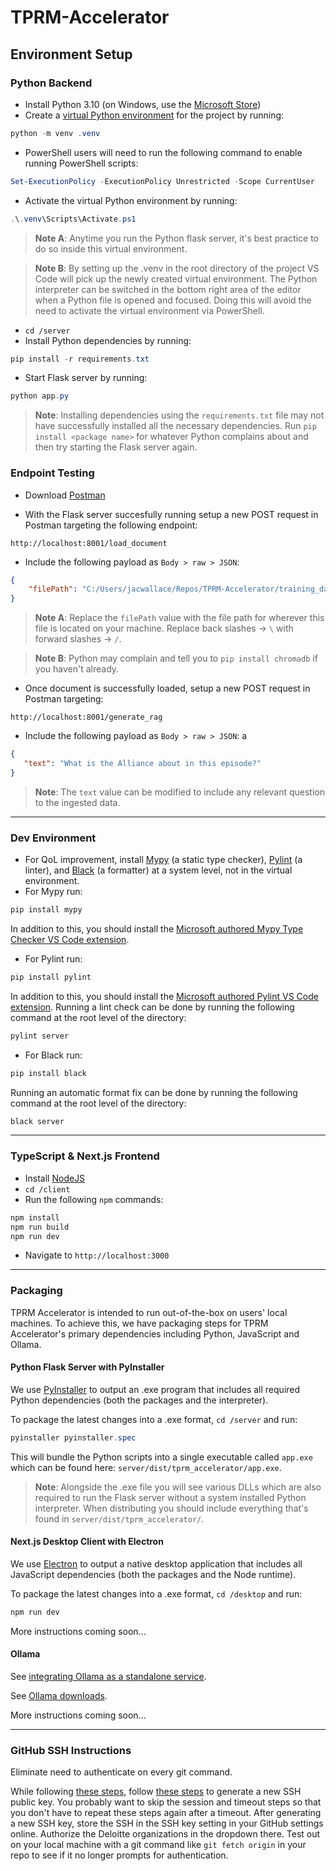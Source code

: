 # TPRM-Accelerator

## Environment Setup

### Python Backend

* Install Python 3.10 (on Windows, use the [Microsoft Store](https://apps.microsoft.com/detail/9pjpw5ldxlz5?hl=en-us&gl=US))
* Create a [virtual Python environment](https://medium.com/@lucasthedev/a-comprehensive-guide-to-python-virtual-environments-with-venv-cb76fea6a550) for the project by running:

```powershell
python -m venv .venv
```

* PowerShell users will need to run the following command to enable running PowerShell scripts:

```powershell
Set-ExecutionPolicy -ExecutionPolicy Unrestricted -Scope CurrentUser
```

* Activate the virtual Python environment by running:

```powershell
.\.venv\Scripts\Activate.ps1
```

> <b>Note A</b>: Anytime you run the Python flask server, it's best practice to do so inside this virtual environment.

> <b>Note B</b>: By setting up the .venv in the root directory of the project VS Code will pick up the newly created virtual environment. The Python interpreter can be switched in the bottom right area of the editor when a Python file is opened and focused. Doing this will avoid the need to activate the virtual environment via PowerShell.

* ``cd /server``
* Install Python dependencies by running:

```powershell
pip install -r requirements.txt
```

* Start Flask server by running:

```powershell
python app.py
```

> <b>Note</b>: Installing dependencies using the ``requirements.txt`` file may not have successfully installed all the necessary dependencies. Run ``pip install <package name>`` for whatever Python complains about and then try starting the Flask server again.

### Endpoint Testing

* Download [Postman](https://www.postman.com/downloads/)

* With the Flask server succesfully running setup a new POST request in Postman targeting the following endpoint:

```
http://localhost:8001/load_document
```

* Include the following payload as ``Body > raw > JSON``:

```JSON
{
    "filePath": "C:/Users/jacwallace/Repos/TPRM-Accelerator/training_data/office_s1_e4.txt"
}
```

> <b>Note A</b>: Replace the ``filePath`` value with the file path for wherever this file is located on your machine. Replace back slashes -> ``\`` with forward slashes -> ``/``.

> <b>Note B</b>: Python may complain and tell you to ``pip install chromadb`` if you haven't already.

* Once document is successfully loaded, setup a new POST request in Postman targeting:

```
http://localhost:8001/generate_rag
```

* Include the following payload as ``Body > raw > JSON``:
a

```JSON
{
   "text": "What is the Alliance about in this episode?"
}
```

> <b>Note</b>: The ``text`` value can be modified to include any relevant question to the ingested data.
___

### Dev Environment

* For QoL improvement, install [Mypy](https://www.mypy-lang.org/) (a static type checker), [Pylint](https://pypi.org/project/pylint/) (a linter), and [Black](https://black.readthedocs.io/en/stable/index.html) (a formatter) at a system level, not in the virtual environment.
* For Mypy run:

```powershell
pip install mypy
```

In addition to this, you should install the [Microsoft authored Mypy Type Checker VS Code extension](https://marketplace.visualstudio.com/items?itemName=ms-python.mypy-type-checker).

* For Pylint run:

```powershell
pip install pylint
```

In addition to this, you should install the [Microsoft authored Pylint VS Code extension](https://marketplace.visualstudio.com/items?itemName=ms-python.pylint).
Running a lint check can be done by running the following command at the root level of the directory:

```powershell
pylint server
```

* For Black run:

```powershell
pip install black
```

Running an automatic format fix can be done by running the following command at the root level of the directory:

```powershell
black server
```

___

### TypeScript & Next.js Frontend

* Install [NodeJS](https://nodejs.org/en)
* ``cd /client``
* Run the following ``npm`` commands:

```powershell
npm install
npm run build
npm run dev
```

* Navigate to ``http://localhost:3000``

___

### Packaging
TPRM Accelerator is intended to run out-of-the-box on users' local machines. To achieve this, we have packaging steps for TPRM Accelerator's primary dependencies including Python, JavaScript and Ollama.

#### Python Flask Server with PyInstaller
We use [PyInstaller](https://pyinstaller.org/en/stable/) to output an .exe program that includes all required Python dependencies (both the packages and the interpreter).

To package the latest changes into a .exe format, ``cd /server`` and run:

```powershell
pyinstaller pyinstaller.spec
```

This will bundle the Python scripts into a single executable called ``app.exe`` which can be found here: ``server/dist/tprm_accelerator/app.exe``.

> <b>Note</b>: Alongside the .exe file you will see various DLLs which are also required to run the Flask server without a system installed Python interpreter. When distributing you should include everything that's found in ``server/dist/tprm_accelerator/``.

#### Next.js Desktop Client with Electron
We use [Electron](https://www.electronjs.org/) to output a native desktop application that includes all JavaScript dependencies (both the packages and the Node runtime).

To package the latest changes into a .exe format, ``cd /desktop`` and run:

```powershell
npm run dev
```

More instructions coming soon...

#### Ollama
See [integrating Ollama as a standalone service](https://github.com/ollama/ollama/blob/main/docs/windows.md#standalone-cli).

See [Ollama downloads](https://github.com/ollama/ollama/releases/tag/v0.3.8).

More instructions coming soon...

___

### GitHub SSH Instructions

Eliminate need to authenticate on every git command.

While following [these steps](https://www.freecodecamp.org/news/how-to-fix-git-always-asking-for-user-credentials/), follow [these steps](https://docs.github.com/en/authentication/connecting-to-github-with-ssh/generating-a-new-ssh-key-and-adding-it-to-the-ssh-agent#generating-a-new-ssh-key) to generate a new SSH public key. You probably want to skip the session and timeout steps so that you don't have to repeat these steps again after a timeout. After generating a new SSH key, store the SSH in the SSH key setting in your GitHub settings online. Authorize the Deloitte organizations in the dropdown there. Test out on your local machine with a git command like `git fetch origin` in your repo to see if it no longer prompts for authentication.
